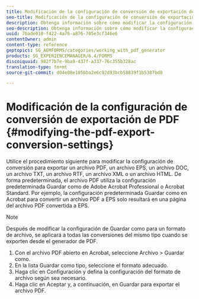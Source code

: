 ```yaml
---
title: Modificación de la configuración de conversión de exportación de PDF
seo-title: Modificación de la configuración de conversión de exportación de PDF
description: Obtenga información sobre cómo modificar la configuración de conversión de exportación de PDF.
seo-description: Obtenga información sobre cómo modificar la configuración de conversión de exportación de PDF.
uuid: 7bade010-f422-4a76-a876-705e3cf346e6
contentOwner: admin
content-type: reference
geptopics: SG_AEMFORMS/categories/working_with_pdf_generator
products: SG_EXPERIENCEMANAGER/6.4/FORMS
discoiquuid: 982f7b7e-9ba9-437f-a337-76c355b328ac
translation-type: tm+mt
source-git-commit: d04e08e105bba2e6c92d93bcb58839f1b5307bd8

---
```



# Modificación de la configuración de conversión de exportación de PDF {#modifying-the-pdf-export-conversion-settings}

Utilice el procedimiento siguiente para modificar la configuración de conversión para exportar un archivo PDF, un archivo EPS, un archivo DOC, un archivo TXT, un archivo RTF, un archivo XML o un archivo HTML. De forma predeterminada, el archivo PDF utiliza la configuración predeterminada Guardar como de Adobe Acrobat Professional o Acrobat Standard. Por ejemplo, la configuración predeterminada Guardar como en Acrobat para convertir un archivo PDF a EPS solo resultará en una página del archivo PDF convertida a EPS.

>[!NOTE]
>
>Después de modificar la configuración de Guardar como para un formato de archivo, se aplicará a todas las conversiones del mismo tipo cuando se exporten desde el generador de PDF.

1. Con el archivo PDF abierto en Acrobat, seleccione Archivo > Guardar como.
1. En la lista Guardar como tipo, seleccione el formato adecuado.
1. Haga clic en Configuración y defina la configuración del formato de archivo según sea necesario.
1. Haga clic en Aceptar y, a continuación, en Guardar para exportar el archivo PDF.

